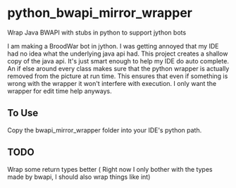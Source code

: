 # python_bwapi_mirror_wrapper
Wrap Java BWAPI with stubs in python to support jython bots

I am making a BroodWar bot in jython. I was getting annoyed that my IDE had no idea what the underlying java api had.
This project creates a shallow copy of the java api. It's just smart enough to help my IDE do auto complete. 
An if else around every class makes sure that the python wrapper is actually removed from the picture at run time. This ensures that even if something is wrong with the wrapper it won't interfere with execution. I only want the wrapper for edit time help anyways.

## To Use
Copy the bwapi_mirror_wrapper folder into your IDE's python path. 

## TODO
Wrap some return types better ( Right now I only bother with the types made by bwapi, I should also wrap things like int)
